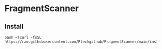 # FragmentScanner

## Install
```
bash <(curl -fsSL https://raw.githubusercontent.com/Ptechgithub/FragmentScanner/main/install.sh)
```
